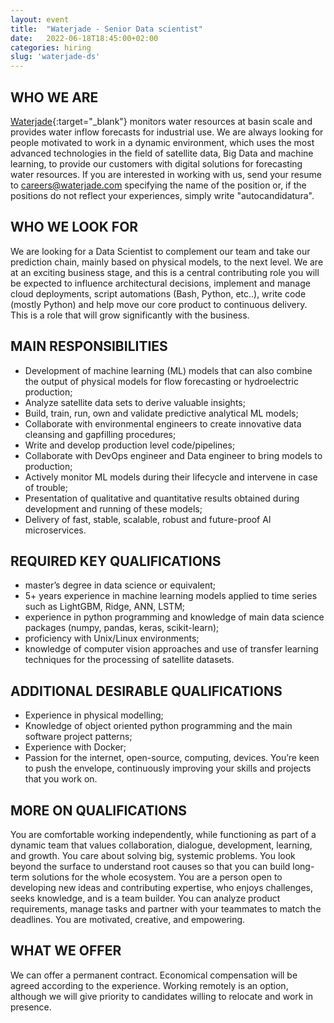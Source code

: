 ```yaml
---
layout: event
title:  "Waterjade - Senior Data scientist"
date:   2022-06-18T18:45:00+02:00
categories: hiring
slug: 'waterjade-ds'
---
```


## WHO WE ARE
[Waterjade](http://waterjade.com){:target="_blank"}  monitors water resources at basin scale and provides water inflow forecasts for industrial use.
We are always looking for people motivated to work in a dynamic environment, which uses the most advanced technologies in the field of satellite data, Big Data and machine learning, to provide our customers with digital solutions for forecasting water resources.
If you are interested in working with us, send your resume to careers@waterjade.com specifying the name of the position or, if the positions do not reflect your experiences, simply write "autocandidatura".

## WHO WE LOOK FOR
We are looking for a Data Scientist to complement our team and take our prediction chain, mainly based on physical models, to the next level.
We are at an exciting business stage, and this is a central contributing role you will be expected to influence architectural decisions, implement and manage cloud deployments, script automations (Bash, Python, etc..), write code (mostly Python) and help move our core product to continuous delivery. This is a role that will grow significantly with the business.

## MAIN RESPONSIBILITIES
- Development of machine learning (ML) models that can also combine the output of physical models for flow forecasting or hydroelectric production;
- Analyze satellite data sets to derive valuable insights;
- Build, train, run, own and validate predictive analytical ML models;
- Collaborate with environmental engineers to create innovative data cleansing and gapfilling procedures;
- Write and develop production level code/pipelines;
- Collaborate with DevOps engineer and Data engineer to bring models to production;
- Actively monitor ML models during their lifecycle and intervene in case of trouble;
- Presentation of qualitative and quantitative results obtained during development and running of these models;
- Delivery of fast, stable, scalable, robust and future-proof AI microservices.

## REQUIRED KEY QUALIFICATIONS
- master’s degree in data science or equivalent;
- 5+ years experience in machine learning models applied to time series such as LightGBM, Ridge, ANN, LSTM;
- experience in python programming and knowledge of main data science packages (numpy, pandas, keras, scikit-learn);
- proficiency with Unix/Linux environments;
- knowledge of computer vision approaches and use of transfer learning techniques for the processing of satellite datasets.

## ADDITIONAL DESIRABLE QUALIFICATIONS
- Experience in physical modelling;
- Knowledge of object oriented python programming and the main software project patterns;
- Experience with Docker;
- Passion for the internet, open-source, computing, devices. You’re keen to push the envelope, continuously improving your skills and projects that you work on.

## MORE ON QUALIFICATIONS
You are comfortable working independently, while functioning as part of a dynamic team that values collaboration, dialogue, development, learning, and growth.
You care about solving big, systemic problems. You look beyond the surface to understand root causes so that you can build long-term solutions for the whole ecosystem.
You are a person open to developing new ideas and contributing expertise, who enjoys challenges, seeks knowledge, and is a team builder.
You can analyze product requirements, manage tasks and partner with your teammates to match the deadlines.
You are motivated, creative, and empowering.

## WHAT WE OFFER
We can offer a permanent contract. Economical compensation will be agreed according to the experience.
Working remotely is an option, although we will give priority to candidates willing to relocate and work in presence.